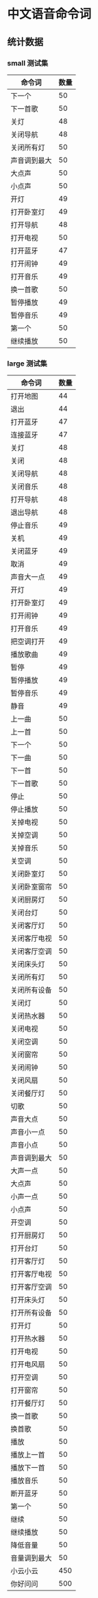 # 中文语音命令词









## 统计数据

### small 测试集
| 命令词 | 数量 |
|--------|------|
| 下一个 | 50 |
| 下一首歌 | 50 |
| 关灯 | 48 |
| 关闭导航 | 48 |
| 关闭所有灯 | 50 |
| 声音调到最大 | 50 |
| 大点声 | 50 |
| 小点声 | 50 |
| 开灯 | 49 |
| 打开卧室灯 | 49 |
| 打开导航 | 48 |
| 打开电视 | 50 |
| 打开蓝牙 | 47 |
| 打开闹钟 | 49 |
| 打开音乐 | 49 |
| 换一首歌 | 50 |
| 暂停播放 | 49 |
| 暂停音乐 | 49 |
| 第一个 | 50 |
| 继续播放 | 50 |

### large 测试集

| 命令词 | 数量 |
|--------|------|
| 打开地图 | 44 |
| 退出 | 44 |
| 打开蓝牙 | 47 |
| 连接蓝牙 | 47 |
| 关灯 | 48 |
| 关闭 | 48 |
| 关闭导航 | 48 |
| 关闭音乐 | 48 |
| 打开导航 | 48 |
| 退出导航 | 48 |
| 停止音乐 | 49 |
| 关机 | 49 |
| 关闭蓝牙 | 49 |
| 取消 | 49 |
| 声音大一点 | 49 |
| 开灯 | 49 |
| 打开卧室灯 | 49 |
| 打开闹钟 | 49 |
| 打开音乐 | 49 |
| 把空调打开 | 49 |
| 播放歌曲 | 49 |
| 暂停 | 49 |
| 暂停播放 | 49 |
| 暂停音乐 | 49 |
| 静音 | 49 |
| 上一曲 | 50 |
| 上一首 | 50 |
| 下一个 | 50 |
| 下一曲 | 50 |
| 下一首 | 50 |
| 下一首歌 | 50 |
| 停止 | 50 |
| 停止播放 | 50 |
| 关掉电视 | 50 |
| 关掉空调 | 50 |
| 关掉音乐 | 50 |
| 关空调 | 50 |
| 关闭卧室灯 | 50 |
| 关闭卧室窗帘 | 50 |
| 关闭厨房灯 | 50 |
| 关闭台灯 | 50 |
| 关闭客厅灯 | 50 |
| 关闭客厅电视 | 50 |
| 关闭客厅空调 | 50 |
| 关闭床头灯 | 50 |
| 关闭所有灯 | 50 |
| 关闭所有设备 | 50 |
| 关闭灯 | 50 |
| 关闭热水器 | 50 |
| 关闭电视 | 50 |
| 关闭空调 | 50 |
| 关闭窗帘 | 50 |
| 关闭闹钟 | 50 |
| 关闭风扇 | 50 |
| 关闭餐厅灯 | 50 |
| 切歌 | 50 |
| 声音大点 | 50 |
| 声音小一点 | 50 |
| 声音小点 | 50 |
| 声音调到最大 | 50 |
| 大声一点 | 50 |
| 大点声 | 50 |
| 小声一点 | 50 |
| 小点声 | 50 |
| 开空调 | 50 |
| 打开厨房灯 | 50 |
| 打开台灯 | 50 |
| 打开客厅灯 | 50 |
| 打开客厅电视 | 50 |
| 打开客厅空调 | 50 |
| 打开床头灯 | 50 |
| 打开所有设备 | 50 |
| 打开灯 | 50 |
| 打开热水器 | 50 |
| 打开电视 | 50 |
| 打开电风扇 | 50 |
| 打开空调 | 50 |
| 打开窗帘 | 50 |
| 打开餐厅灯 | 50 |
| 换一首歌 | 50 |
| 换首歌 | 50 |
| 播放 | 50 |
| 播放上一首 | 50 |
| 播放下一首 | 50 |
| 播放音乐 | 50 |
| 断开蓝牙 | 50 |
| 第一个 | 50 |
| 继续 | 50 |
| 继续播放 | 50 |
| 降低音量 | 50 |
| 音量调到最大 | 50 |
| 小云小云 | 450 |
| 你好问问 | 500 |
